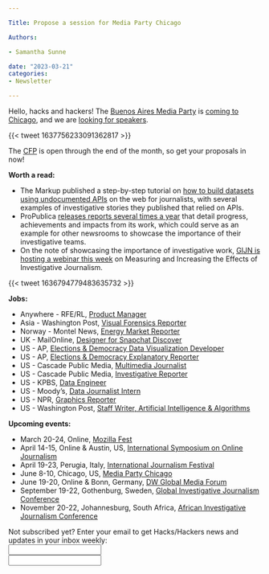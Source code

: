 ```yaml
---

Title: Propose a session for Media Party Chicago

Authors: 

- Samantha Sunne

date: "2023-03-21" 
categories: 
- Newsletter 

---
```


Hello, hacks and hackers! The [Buenos Aires Media Party](https://blog.mediaparty.info/media-party-chicago-call-for-proposals-is-open-8e17ca28a03e) is [coming to Chicago](https://blog.mediaparty.info/media-party-is-going-global-next-step-chicago-6-8-june-2023-88ae56ffc83f), and we are [looking for speakers](https://blog.mediaparty.info/media-party-chicago-call-for-proposals-is-open-8e17ca28a03e).

{{< tweet 1637756233091362817 >}}

The [CFP](https://blog.mediaparty.info/media-party-chicago-call-for-proposals-is-open-8e17ca28a03e) is open through the end of the month, so get your proposals in now!

**Worth a read:**



* The Markup published a step-by-step tutorial on [how to build datasets using undocumented APIs](https://themarkup.org/levelup/2023/03/03/journalists-you-should-be-looking-for-undocumented-apis-heres-how-to-start) on the web for journalists, with several examples of investigative stories they published that relied on APIs.
* ProPublica [releases reports several times a year](https://www.propublica.org/reports/) that detail progress, achievements and impacts from its work, which could serve as an example for other newsrooms to showcase the importance of their investigative teams.
* On the note of showcasing the importance of investigative work, [GIJN is hosting a webinar this week](https://us02web.zoom.us/webinar/register/WN_dhmF8A0yT9SQCpJkJ6I2gw) on Measuring and Increasing the Effects of Investigative Journalism.

{{< tweet 1636794779483635732 >}}

**Jobs:**



* Anywhere - RFE/RL, [Product Manager](https://www.linkedin.com/posts/carla-pedret_jobalert-journalism-work-activity-7041733371260993536-cdSs/?utm_source=share&utm_medium=member_desktop)
* Asia - Washington Post, [Visual Forensics Reporter](https://washpost.wd5.myworkdayjobs.com/en-US/washingtonpostcareers/job/Visual-Forensics-Reporter--Asia_JR-90274271)
* Norway - Montel News, [Energy Market Reporter](https://www.cisionjobs.co.uk/job/109735/montel-energy-market-reporter-norway/)
* UK - MailOnline, [Designer for Snapchat Discover](https://www.cisionjobs.co.uk/job/109721/mailonline-designer-snapchat-discover-/?LinkSource=PremiumListing)
* US - AP, [Elections & Democracy Data Visualization Developer](https://careers.ap.org/job/Data-Visualization-Developer%2C-Elections-and-Democracy/1003838500/)
* US - AP, [Elections & Democracy Explanatory Reporter](https://careers.ap.org/job/Washington-Elections-and-Democracy-Explanatory-Reporter-DC-20005-4076/1002492600/)
* US - Cascade Public Media, [Multimedia Journalist](https://www.cascadepublicmedia.org/careers/opening/multimedia-journalist)
* US - Cascade Public Media, [Investigative Reporter](https://www.cascadepublicmedia.org/careers/opening/investigative-reporter-1)
* US - KPBS, [Data Engineer](https://careers-sdsurf.icims.com/jobs/15081/kpbs-data-engineer/job?mobile=false&width=1200&height=500&bga=true&needsRedirect=false&jan1offset=-300&jun1offset=-240)
* US - Moody’s, [Data Journalist Intern](https://careers.moodys.com/job/17950317/data-journalist-intern-ny/)
* US - NPR, [Graphics Reporter](https://boards.greenhouse.io/nationalpublicradioinc/jobs/4226497005)
* US - Washington Post, [Staff Writer, Artificial Intelligence & Algorithms](https://washpost.wd5.myworkdayjobs.com/en-US/washingtonpostcareers/job/DC-Washington-TWP-Headquarters/Staff-Writer--Artificial-Intelligence---Algorithms-Reporter_JR-90274291?q=algorithm)

**Upcoming events:**



* March 20-24, Online, [Mozilla Fest](https://www.mozillafestival.org/en/)
* April 14-15, Online & Austin, US, [International Symposium on Online Journalism](https://isoj.org/isoj-celebrates-a-successful-new-hybrid-model-and-announces-dates-for-2023-conference/)
* April 19-23, Perugia, Italy, [International Journalism Festival](https://www.journalismfestival.com/)
* June 8-10, Chicago, US, [Media Party Chicago](https://blog.mediaparty.info/media-party-is-going-global-next-step-chicago-6-8-june-2023-88ae56ffc83f)
* June 19-20, Online & Bonn, Germany, [DW Global Media Forum](https://corporate.dw.com/en/overcoming-divisions-dw-global-media-forum-2023/a-63990322)
* September 19-22, Gothenburg, Sweden, [Global Investigative Journalism Conference](https://gijc2023.org/)
* November 20-22, Johannesburg, South Africa, [African Investigative Journalism Conference](https://aijc.africa/)

<div id="mc_embed_signup"><form id="mc-embedded-subscribe-form" class="validate" action="//hackshackers.us1.list-manage.com/subscribe/post?u=c56f2e53d5ed6ef87f8aaa75c&amp;id=fb2bc6f10b" method="post" name="mc-embedded-subscribe-form" novalidate="" target="_blank">

<div id="mc_embed_signup_scroll">

<div class="mc-field-group"><label for="mce-EMAIL">Not subscribed yet? Enter your email to get Hacks/Hackers news and updates in your inbox weekly:  </label></div>

<div class="mc-field-group"><input id="mce-EMAIL" class="required email" name="EMAIL" type="email" value="" /></div>

<!-- real people should not fill this in and expect good things - do not remove this or risk form bot signups-->

<div style="position: absolute; left: -5000px;"><input tabindex="-1" name="b_c56f2e53d5ed6ef87f8aaa75c_fb2bc6f10b" type="text" value="" /></div>

<div class="clear"><input id="mc-embedded-subscribe" class="button" name="subscribe" typ

